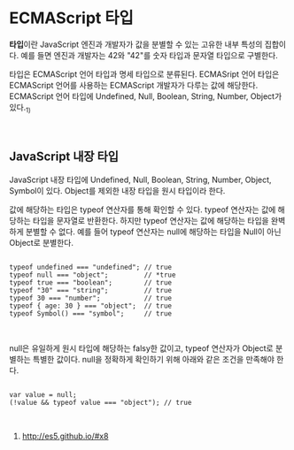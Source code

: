 <h1>ECMAScript 타입</h1>
<p><strong>타입</strong>이란 JavaScript 엔진과 개발자가 값을 분별할 수 있는 고유한 내부 특성의 집합이다. 예를 들면 엔진과 개발자는 42와 "42"를 숫자 타입과 문자열 타입으로 구별한다.</p>
<p>타입은 ECMAScript 언어 타입과 명세 타입으로 분류된다. ECMASript 언어 타입은 ECMAScript 언어를 사용하는 ECMAScript 개발자가 다루는 값에 해당한다. ECMAScript 언어 타입에 Undefined, Null, Boolean, String, Number, Object가 있다.<sub>1)</sub></p>
<br>

<h2>JavaScript 내장 타입</h2>
<p>JavaScript 내장 타입에 Undefined, Null, Boolean, String, Number, Object, Symbol이 있다. Object를 제외한 내장 타입을 원시 타입이라 한다.</p>
<p>값에 해당하는 타입은 typeof 연산자를 통해 확인할 수 있다. typeof 연산자는 값에 해당하는 타입을 문자열로 반환한다. 하지만 typeof 연산자는 값에 해당하는 타입을 완벽하게 분별할 수 없다. 예를 들어 typeof 연산자는 null에 해당하는 타입을 Null이 아닌 Object로 분별한다.</p>
<pre><code>
typeof undefined === "undefined"; // true 
typeof null === "object";         // *true
typeof true === "boolean";        // true
typeof "30" === "string";         // true
typeof 30 === "number";           // true
typeof { age: 30 } === "object";  // true
typeof Symbol() === "symbol";     // true
</code></pre><br>
<p>null은 유일하게 원시 타입에 해당하는 falsy한 값이고, typeof 연산자가 Object로 분별하는 특별한 값이다. null을 정확하게 확인하기 위해 아래와 같은 조건을 만족해야 한다.</p>
<pre><code>
var value = null;
(!value && typeof value === "object"); // true
</code></pre><br>


1) http://es5.github.io/#x8
